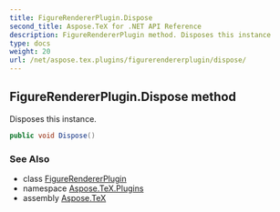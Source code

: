 ```yaml
---
title: FigureRendererPlugin.Dispose
second_title: Aspose.TeX for .NET API Reference
description: FigureRendererPlugin method. Disposes this instance
type: docs
weight: 20
url: /net/aspose.tex.plugins/figurerendererplugin/dispose/
---
```

## FigureRendererPlugin.Dispose method

Disposes this instance.

```csharp
public void Dispose()
```

### See Also

* class [FigureRendererPlugin](../)
* namespace [Aspose.TeX.Plugins](../../figurerendererplugin/)
* assembly [Aspose.TeX](../../../)


